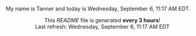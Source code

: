 My name is Tanner and today is Wednesday, September 6, 11:17 AM EDT.

<p align="center">This <i>README</i> file is generated <b>every 3 hours</b>!</br>Last refresh: Wednesday, September 6, 11:17 AM EDT<br /></p>
